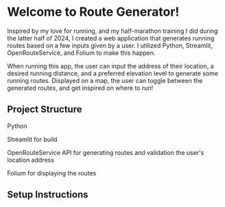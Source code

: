# Welcome to Route Generator!

Inspired by my love for running, and my half-marathon training I did during the latter half of 2024, I created a web application that generates running routes based on a few inputs given by a user. I utilized Python, Streamlit, OpenRouteService, and Folium to make this happen.

When running this app, the user can input the address of their location, a desired running distance, and a preferred elevation level to generate some running routes. Displayed on a map, the user can toggle between the generated routes, and get inspired on where to run!

## Project Structure
Python

Streamlit for build

OpenRouteService API for generating routes and validation the user's location address

Folium for displaying the routes

## Setup Instructions